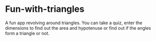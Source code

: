 # Fun-with-triangles
A fun app revolving around triangles. You can take a quiz, enter the dimensions to find out the area and hypotenuse or find out if the angles form a triangle or not.
